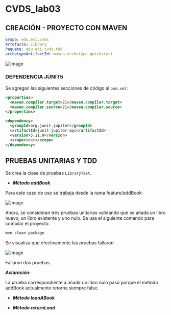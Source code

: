 # CVDS_lab03


## CREACIÓN - PROYECTO CON MAVEN

```yml
Grupo: edu.eci.cvds 
Artefacto: Library 
Paquete: edu.eci.cvds.tdd 
archetypeArtifactId: maven-archetype-quickstart 
```

![image](https://github.com/user-attachments/assets/06919335-39cd-4bb2-a16d-899baa5ac917)


### DEPENDENCIA JUNIT5

Se agregan las siguientes secciones de código al ```pom.xml```:

```xml
<properties>
  <maven.compiler.target>21</maven.compiler.target>
  <maven.compiler.source>21</maven.compiler.source>
</properties>
```

```xml
<dependency>
  <groupId>org.junit.jupiter</groupId>
  <artifactId>junit-jupiter-api</artifactId>
  <version>5.11.0</version>
  <scope>test</scope>
</dependency>
```


## PRUEBAS UNITARIAS Y TDD

Se crea la clase de pruebas ```LibraryTest```.


- ***Método addBook***

Para este caso de uso se trabaja desde la rama feature/addBook:

![image](https://github.com/user-attachments/assets/b553e4a8-012e-4472-aaf7-4bdcabe62de2)


Ahora, se consideran tres pruebas unitarias validando que se añada un libro nuevo, un libro existente y uno nulo.
Se usa el siguiente comando para compilar el proyecto.

```xml
mvn clean package
``` 

Se visualiza que efectivamente las pruebas fallaron:


![image](https://github.com/user-attachments/assets/36df37e8-83ff-4c8b-92f7-b77e95e56738)

Fallaron dos pruebas.

***Aclaración:***

La prueba correspondiente a añadir un libro nulo pasó porque el método addBook actualmente retorna siempre false. 



- ***Método loanABook***





- ***Método returnLoad***



